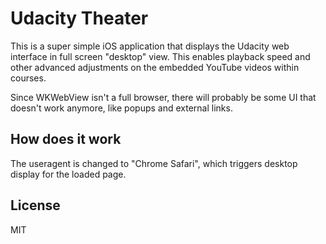 Udacity Theater
==============

This is a super simple iOS application that displays the Udacity web interface in full screen "desktop" view. This enables playback speed and other advanced adjustments on the embedded YouTube videos within courses.

Since WKWebView isn't a full browser, there will probably be some UI that doesn't work anymore, like popups and external links.

How does it work
---------------

The useragent is changed to "Chrome Safari", which triggers desktop display for the loaded page.


License
------
MIT
